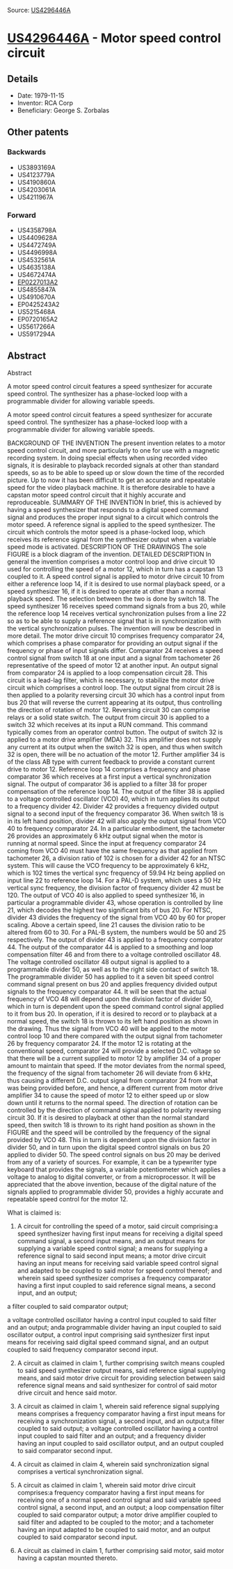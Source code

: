 Source: [US4296446A](https://patents.google.com/patent/US4296446A)

# [US4296446A](US4296446A.md) - Motor speed control circuit

## Details

* Date: 1979-11-15
* Inventor: RCA Corp
* Beneficiary: George S. Zorbalas

## Other patents

### Backwards
 * US3893169A
 * US4123779A
 * US4190860A
 * US4203061A
 * US4211967A
### Forward
 * US4358798A
 * US4409628A
 * US4472749A
 * US4496998A
 * US4532561A
 * US4635138A
 * US4672474A
 * [EP0227013A2](EP0227013A2.md)
 * US4855847A
 * US4910670A
 * EP0425243A2
 * US5215468A
 * EP0720165A2
 * US5617266A
 * US5917294A
## Abstract

Abstract

A motor speed control circuit features a speed synthesizer for accurate speed control. The synthesizer has a phase-locked loop with a programmable divider for allowing variable speeds.



A motor speed control circuit features a speed synthesizer for accurate speed control. The synthesizer has a phase-locked loop with a programmable divider for allowing variable speeds.

BACKGROUND OF THE INVENTION
The present invention relates to a motor speed control circuit, and more particularly to one for use with a magnetic recording system.
In doing special effects when using recorded video signals, it is desirable to playback recorded signals at other than standard speeds, so as to be able to speed up or slow down the time of the recorded picture. Up to now it has been difficult to get an accurate and repeatable speed for the video playback machine.
It is therefore desirable to have a capstan motor speed control circuit that it highly accurate and reproduceable.
SUMMARY OF THE INVENTION
In brief, this is achieved by having a speed synthesizer that responds to a digital speed command signal and produces the proper input signal to a circuit which controls the motor speed. A reference signal is applied to the speed synthesizer. The circuit which controls the motor speed is a phase-locked loop, which receives its reference signal from the synthesizer output when a variable speed mode is activated.
DESCRIPTION OF THE DRAWINGS
The sole FIGURE is a block diagram of the invention.
DETAILED DESCRIPTION
In general the invention comprises a motor control loop and drive circuit 10 used for controlling the speed of a motor 12, which in turn has a capstan 13 coupled to it. A speed control signal is applied to motor drive circuit 10 from either a reference loop 14, if it is desired to use normal playback speed, or a speed synthesizer 16, if it is desired to operate at other than a normal playback speed. The selection between the two is done by switch 18. The speed synthesizer 16 receives speed command signals from a bus 20, while the reference loop 14 receives vertical synchronization pulses from a line 22 so as to be able to supply a reference signal that is in synchronization with the vertical synchronization pulses.
The invention will now be described in more detail. The motor drive circuit 10 comprises frequency comparator 24, which comprises a phase comparator for providing an output signal if the frequency or phase of input signals differ. Comparator 24 receives a speed control signal from switch 18 at one input and a signal from tachometer 26 representative of the speed of motor 12 at another input. An output signal from comparator 24 is applied to a loop compensation circuit 28. This circuit is a lead-lag filter, which is necessary, to stabilize the motor drive circuit which comprises a control loop. The output signal from circuit 28 is then applied to a polarity reversing circuit 30 which has a control input from bus 20 that will reverse the current appearing at its output, thus controlling the direction of rotation of motor 12. Reversing circuit 30 can comprise relays or a solid state switch. The output from circuit 30 is applied to a switch 32 which receives at its input a RUN command. This command typically comes from an operator control button. The output of switch 32 is applied to a motor drive amplifier (MDA) 32. This amplifier does not supply any current at its output when the switch 32 is open, and thus when switch 32 is open, there will be no actuation of the motor 12. Further amplifier 34 is of the class AB type with current feedback to provide a constant current drive to motor 12.
Reference loop 14 comprises a frequency and phase comparator 36 which receives at a first input a vertical synchronization signal. The output of comparator 36 is applied to a filter 38 for proper compensation of the reference loop 14. The output of the filter 38 is applied to a voltage controlled oscillator (VCO) 40, which in turn applies its output to a frequency divider 42. Divider 42 provides a frequency divided output signal to a second input of the frequency comparator 36. When switch 18 is in its left hand position, divider 42 will also apply the output signal from VCO 40 to frequency comparator 24. In a particular embodiment, the tachometer 26 provides an approximately 6 kHz output signal when the motor is running at normal speed. Since the input at frequency comparator 24 coming from VCO 40 must have the same frequency as that applied from tachometer 26, a division ratio of 102 is chosen for a divider 42 for an NTSC system. This will cause the VCO frequency to be approximately 6 kHz, which is 102 times the vertical sync frequency of 59.94 Hz being applied on input line 22 to reference loop 14. For a PAL-D system, which uses a 50 Hz vertical sync frequency, the division factor of frequency divider 42 must be 120. The output of VCO 40 is also applied to speed synthesizer 16, in particular a programmable divider 43, whose operation is controlled by line 21, which decodes the highest two significant bits of bus 20. For NTSC, divider 43 divides the frequency of the signal from VCO 40 by 60 for proper scaling. Above a certain speed, line 21 causes the division ratio to be altered from 60 to 30. For a PAL-B system, the numbers would be 50 and 25 respectively. The output of divider 43 is applied to a frequency comparator 44. The output of the comparator 44 is applied to a smoothing and loop compensation filter 46 and from there to a voltage controlled oscillator 48. The voltage controlled oscillator 48 output signal is applied to a programmable divider 50, as well as to the right side contact of switch 18. The programmable divider 50 has applied to it a seven bit speed control command signal present on bus 20 and applies frequency divided output signals to the frequency comparator 44. It will be seen that the actual frequency of VCO 48 will depend upon the division factor of divider 50, which in turn is dependent upon the speed command control signal applied to it from bus 20.
In operation, if it is desired to record or to playback at a normal speed, the switch 18 is thrown to its left hand position as shown in the drawing. Thus the signal from VCO 40 will be applied to the motor control loop 10 and there compared with the output signal from tachometer 26 by frequency comparator 24. If the motor 12 is rotating at the conventional speed, comparator 24 will provide a selected D.C. voltage so that there will be a current supplied to motor 12 by amplifier 34 of a proper amount to maintain that speed. If the motor deviates from the normal speed, the frequency of the signal from tachometer 26 will deviate from 6 kHz, thus causing a different D.C. output signal from comparator 24 from what was being provided before, and hence, a different current from motor drive amplifier 34 to cause the speed of motor 12 to either speed up or slow down until it returns to the normal speed. The direction of rotation can be controlled by the direction of command signal applied to polarity reversing circuit 30. If it is desired to playback at other than the normal standard speed, then switch 18 is thrown to its right hand position as shown in the FIGURE and the speed will be controlled by the frequency of the signal provided by VCO 48. This in turn is dependent upon the division factor in divider 50, and in turn upon the digital speed control signals on bus 20 applied to divider 50. The speed control signals on bus 20 may be derived from any of a variety of sources. For example, it can be a typewriter type keyboard that provides the signals, a variable potentiometer which applies a voltage to analog to digital converter, or from a microprocessor.
It will be appreciated that the above invention, because of the digital nature of the signals applied to programmable divider 50, provides a highly accurate and repeatable speed control for the motor 12.

What is claimed is:
 
1. A circuit for controlling the speed of a motor, said circuit comprising:a speed synthesizer having first input means for receiving a digital speed command signal, a second input means, and an output means for supplying a variable speed control signal; a means for supplying a reference signal to said second input means; a motor drive circuit having an input means for receiving said variable speed control signal and adapted to be coupled to said motor for speed control thereof; and wherein said speed synthesizer comprises a frequency comparator having a first input coupled to said reference signal means, a second input, and an output; 

  
a filter coupled to said comparator output;

  
a voltage controlled oscillator having a control input coupled to said filter and an output; anda programmable divider having an input coupled to said oscillator output, a control input comprising said synthesizer first input means for receiving said digital speed command signal, and an output coupled to said frequency comparator second input. 

  
2. A circuit as claimed in claim 1, further comprising switch means coupled to said speed synthesizer output means, said reference signal supplying means, and said motor drive circuit for providing selection between said reference signal means and said synthesizer for control of said motor drive circuit and hence said motor.

  
3. A circuit as claimed in claim 1, wherein said reference signal supplying means comprises a frequency comparator having a first input means for receiving a synchronization signal, a second input, and an output;a filter coupled to said output; a voltage controlled oscillator having a control input coupled to said filter and an output; and a frequency divider having an input coupled to said oscillator output, and an output coupled to said comparator second input. 

  
4. A circuit as claimed in claim 4, wherein said synchronization signal comprises a vertical synchronization signal.

  
5. A circuit as claimed in claim 1, wherein said motor drive circuit comprises:a frequency comparator having a first input means for receiving one of a normal speed control signal and said variable speed control signal, a second input, and an output; a loop compensation filter coupled to said comparator output; a motor drive amplifier coupled to said filter and adapted to be coupled to the motor; and a tachometer having an input adapted to be coupled to said motor, and an output coupled to said comparator second input. 

  
6. A circuit as claimed in claim 1, further comprising said motor, said motor having a capstan mounted thereto.